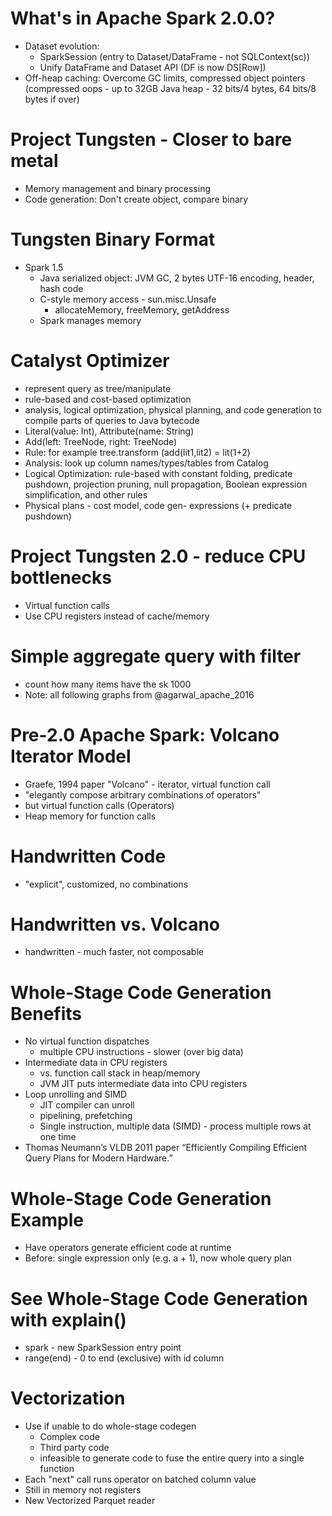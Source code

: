 # What's in Apache Spark 2.0.0?

* Dataset evolution: 
     * SparkSession (entry to Dataset/DataFrame - not SQLContext(sc))
     * Unify DataFrame and Dataset API (DF is now DS\[Row\])
* Off-heap caching: Overcome GC limits, compressed object pointers (compressed oops - up to 32GB Java heap - 32 bits/4 bytes, 64 bits/8 bytes if over)

# Project Tungsten - Closer to bare metal
* Memory management and binary processing
* Code generation: Don't create object, compare binary

# Tungsten Binary Format
* Spark 1.5
     * Java serialized object: JVM GC, 2 bytes UTF-16 encoding, header, hash code
     * C-style memory access - sun.misc.Unsafe
          * allocateMemory, freeMemory, getAddress 
     * Spark manages memory

# Catalyst Optimizer
* represent query as tree/manipulate
* rule-based and cost-based optimization
* analysis, logical optimization, physical planning, and code generation to compile parts of queries to Java bytecode
* Literal(value: Int), Attribute(name: String)
* Add(left: TreeNode, right: TreeNode)
* Rule: for example tree.transform (add(lit1,lit2) = lit(1+2) 
* Analysis: look up column names/types/tables from Catalog
* Logical Optimization: rule-based with constant folding, predicate pushdown, projection pruning, null propagation, Boolean expression simplification, and other rules
* Physical plans - cost model, code gen- expressions (+ predicate pushdown)

# Project Tungsten 2.0 - reduce CPU bottlenecks
* Virtual function calls
* Use CPU registers instead of cache/memory

# Simple aggregate query with filter
* count how many items have the sk 1000
* Note: all following graphs from @agarwal_apache_2016

# Pre-2.0 Apache Spark: Volcano Iterator Model 
* Graefe, 1994 paper "Volcano" - iterator, virtual function call
* "elegantly compose arbitrary combinations of operators"
* but virtual function calls (Operators)
* Heap memory for function calls

# Handwritten Code
* "explicit", customized, no combinations

# Handwritten vs. Volcano
* handwritten - much faster, not composable

# Whole-Stage Code Generation Benefits
* No virtual function dispatches
     * multiple CPU instructions - slower (over big data)
* Intermediate data in CPU registers
     * vs. function call stack in heap/memory
     * JVM JIT puts intermediate data into CPU registers
* Loop unrolling and SIMD
     * JIT compiler can unroll
     * pipelining, prefetching
     * Single instruction, multiple data (SIMD) - process multiple rows at one time
* Thomas Neumann’s VLDB 2011 paper “Efficiently Compiling Efficient Query Plans for Modern Hardware.”

# Whole-Stage Code Generation Example
* Have operators generate efficient code at runtime
* Before: single expression only (e.g. a + 1), now whole query plan

# See Whole-Stage Code Generation with explain()
* spark - new SparkSession entry point
* range(end) - 0 to end (exclusive) with id column

# Vectorization
* Use if unable to do whole-stage codegen
     * Complex code
     * Third party code
     * infeasible to generate code to fuse the entire query into a single function
* Each "next" call runs operator on batched column value
* Still in memory not registers
* New Vectorized Parquet reader

